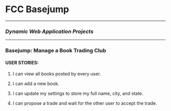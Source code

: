 # FCC Basejump
---

### *Dynamic Web Application Projects*
---

### Basejump: Manage a Book Trading Club

#### USER STORIES:

1. I can view all books posted by every user.

2. I can add a new book.

3. I can update my settings to store my full name, city, and state.

4. I can propose a trade and wait for the other user to accept the trade.